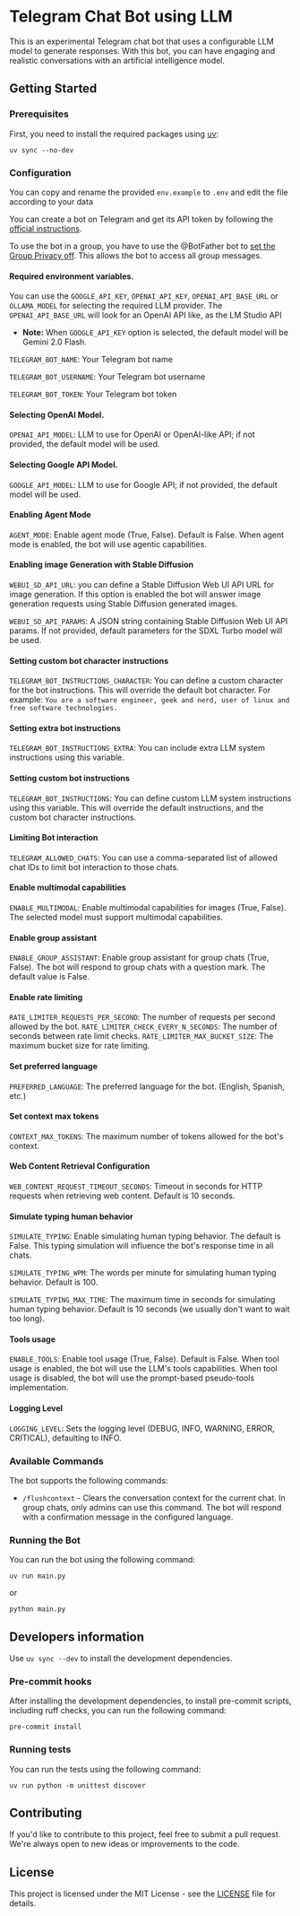 # Telegram Chat Bot using LLM

This is an experimental Telegram chat bot that uses a configurable LLM model to generate responses. With this bot, you can have engaging and realistic conversations with an artificial intelligence model.

## Getting Started

### Prerequisites

First, you need to install the required packages using [uv](https://docs.astral.sh/uv/):

```shell
uv sync --no-dev
```

### Configuration

You can copy and rename the provided `env.example` to `.env` and edit the file according to your data

You can create a bot on Telegram and get its API token by following the [official instructions](https://core.telegram.org/bots#how-do-i-create-a-bot).

To use the bot in a group, you have to use the @BotFather bot to [set the Group Privacy off](https://stackoverflow.com/questions/50204633/allow-bot-to-access-telegram-group-messages/50236522#50236522). This allows the bot to access all group messages.

#### Required environment variables.

You can use the `GOOGLE_API_KEY`, `OPENAI_API_KEY`, `OPENAI_API_BASE_URL` or `OLLAMA_MODEL` for selecting the required
LLM provider.
The `OPENAI_API_BASE_URL` will look for an OpenAI API like, as the LM Studio API

- <b>Note:</b> When `GOOGLE_API_KEY` option is selected, the default model will be Gemini 2.0 Flash.

`TELEGRAM_BOT_NAME`: Your Telegram bot name

`TELEGRAM_BOT_USERNAME`: Your Telegram bot username

`TELEGRAM_BOT_TOKEN`: Your Telegram bot token

#### Selecting OpenAI Model.

`OPENAI_API_MODEL`: LLM to use for OpenAI or OpenAI-like API; if not provided, the default model will be used.

#### Selecting Google API Model.

`GOOGLE_API_MODEL`: LLM to use for Google API; if not provided, the default model will be used.

#### Enabling Agent Mode

`AGENT_MODE`: Enable agent mode (True, False). Default is False. When agent mode is enabled, the bot will use agentic capabilities.

#### Enabling image Generation with Stable Diffusion

`WEBUI_SD_API_URL`: you can define a Stable Diffusion Web UI API URL for image generation. If this option is enabled the bot will answer image generation requests using Stable Diffusion generated images.

`WEBUI_SD_API_PARAMS`: A JSON string containing Stable Diffusion Web UI API params. If not provided, default parameters for the SDXL Turbo model will be used.

#### Setting custom bot character instructions

`TELEGRAM_BOT_INSTRUCTIONS_CHARACTER`: You can define a custom character for the bot instructions. 
This will override the default bot character. For example: `You are a software engineer, geek and nerd, user of linux and free software technologies.`

#### Setting extra bot instructions

`TELEGRAM_BOT_INSTRUCTIONS_EXTRA`: You can include extra LLM system instructions using this variable.

#### Setting custom bot instructions

`TELEGRAM_BOT_INSTRUCTIONS`: You can define custom LLM system instructions using this variable. 
This will override the default instructions, and the custom bot character instructions.

#### Limiting Bot interaction

`TELEGRAM_ALLOWED_CHATS`: You can use a comma-separated list of allowed chat IDs to limit bot interaction to those chats.

#### Enable multimodal capabilities

`ENABLE_MULTIMODAL`: Enable multimodal capabilities for images (True, False). The selected model must support multimodal capabilities.

#### Enable group assistant

`ENABLE_GROUP_ASSISTANT`: Enable group assistant for group chats (True, False). The bot will respond to group chats with a question mark. The default value is False.

#### Enable rate limiting

`RATE_LIMITER_REQUESTS_PER_SECOND`: The number of requests per second allowed by the bot.
`RATE_LIMITER_CHECK_EVERY_N_SECONDS`: The number of seconds between rate limit checks.
`RATE_LIMITER_MAX_BUCKET_SIZE`: The maximum bucket size for rate limiting.

#### Set preferred language

`PREFERRED_LANGUAGE`: The preferred language for the bot. (English, Spanish, etc.)

#### Set context max tokens

`CONTEXT_MAX_TOKENS`: The maximum number of tokens allowed for the bot's context.

#### Web Content Retrieval Configuration

`WEB_CONTENT_REQUEST_TIMEOUT_SECONDS`: Timeout in seconds for HTTP requests when retrieving web content. Default is 10 seconds.

#### Simulate typing human behavior

`SIMULATE_TYPING`: Enable simulating human typing behavior. The default is False. This typing simulation will influence the bot's response time in all chats.

`SIMULATE_TYPING_WPM`: The words per minute for simulating human typing behavior. Default is 100.

`SIMULATE_TYPING_MAX_TIME`: The maximum time in seconds for simulating human typing behavior. Default is 10 seconds (we usually don't want to wait too long).

#### Tools usage

`ENABLE_TOOLS`: Enable tool usage (True, False). Default is False. When tool usage is enabled, the bot will use the LLM's tools capabilities. When tool usage is disabled, the bot will use the prompt-based pseudo-tools implementation.

#### Logging Level

`LOGGING_LEVEL`: Sets the logging level (DEBUG, INFO, WARNING, ERROR, CRITICAL), defaulting to INFO.

### Available Commands

The bot supports the following commands:

- `/flushcontext` - Clears the conversation context for the current chat. In group chats, only admins can use this command. The bot will respond with a confirmation message in the configured language.

### Running the Bot

You can run the bot using the following command:

```shell
uv run main.py
```
or

```shell
python main.py
```

## Developers information

Use `uv sync --dev` to install the development dependencies.

### Pre-commit hooks

After installing the development dependencies, to install pre-commit scripts, including ruff checks, you can run
the following command:

```shell
pre-commit install
```

### Running tests

You can run the tests using the following command:

```shell
uv run python -m unittest discover
```

## Contributing

If you'd like to contribute to this project, feel free to submit a pull request. We're always open to new ideas or improvements to the code.

## License

This project is licensed under the MIT License - see the [LICENSE](LICENSE) file for details.
